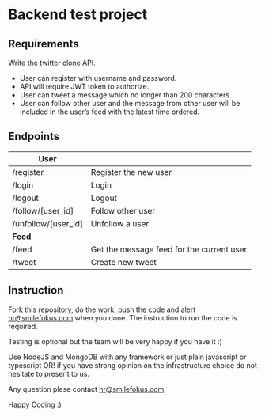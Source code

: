 # Backend test project

## Requirements

Write the twitter clone API.

- User can register with username and password.
- API will require JWT token to authorize.
- User can tweet a message which no longer than 200 characters.
- User can follow other user and the message from other user will be included in the user’s feed with the latest time ordered.

## Endpoints

| **User**            |                                           |
| ------------------- | ----------------------------------------- |
| /register           | Register the new user                     |
| /login              | Login                                     |
| /logout             | Logout                                    |
| /follow/[user_id]   | Follow other user                         |
| /unfollow/[user_id] | Unfollow a user                           |
| **Feed**            |                                           |
| /feed               | Get the message feed for the current user |
| /tweet              | Create new tweet                          |

## Instruction

Fork this repository, do the work, push the code and alert hr@smilefokus.com when you done. The instruction to run the code is required.

Testing is optional but the team will be very happy if you have it :)

Use NodeJS and MongoDB with any framework or just plain javascript or typescript OR! if you have strong opinion on the infrastructure choice do not hesitate to present to us.

Any question plese contact hr@smilefokus.com

Happy Coding :)
